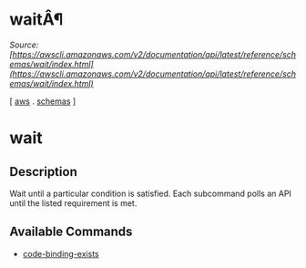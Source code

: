 # waitÂ¶

*Source: [https://awscli.amazonaws.com/v2/documentation/api/latest/reference/schemas/wait/index.html](https://awscli.amazonaws.com/v2/documentation/api/latest/reference/schemas/wait/index.html)*

[ [aws](https://awscli.amazonaws.com/v2/documentation/api/latest/reference/index.html#cli-aws) . [schemas](https://awscli.amazonaws.com/v2/documentation/api/latest/reference/schemas/index.html#cli-aws-schemas) ]

# wait

## Description

Wait until a particular condition is satisfied. Each subcommand polls an API until the listed requirement is met.

## Available Commands

- [code-binding-exists](https://awscli.amazonaws.com/v2/documentation/api/latest/reference/schemas/wait/code-binding-exists.html)